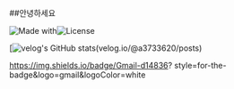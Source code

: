 ##안녕하세요



![Made with](https://img.shields.io/badge/Made%20with-Love-red)![License](https://img.shields.io/badge/License-Mit-blue.svg)

[![velog's GitHub stats](https://velog.readme-stats.vercel.app/api?@a3733620)(velog.io/@a3733620/posts)

https://img.shields.io/badge/Gmail-d14836?
style=for-the-badge&logo=gmail&logoColor=white
